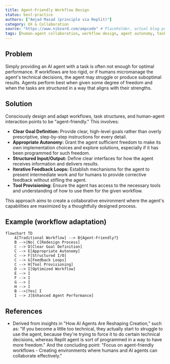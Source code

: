 ```yaml
---
title: Agent-Friendly Workflow Design
status: best-practice
authors: ["Amjad Masad (principle via Replit)"]
category: UX & Collaboration
source: "https://www.nibzard.com/ampcode" # Placeholder, actual blog post URL needed
tags: [human-agent collaboration, workflow design, agent autonomy, task decomposition, HCI]
---
```


## Problem
Simply providing an AI agent with a task is often not enough for optimal performance. If workflows are too rigid, or if humans micromanage the agent's technical decisions, the agent may struggle or produce suboptimal results. Agents perform best when given some degree of freedom and when the tasks are structured in a way that aligns with their strengths.

## Solution
Consciously design and adapt workflows, task structures, and human-agent interaction points to be "agent-friendly." This involves:
- **Clear Goal Definition:** Provide clear, high-level goals rather than overly prescriptive, step-by-step instructions for every detail.
- **Appropriate Autonomy:** Grant the agent sufficient freedom to make its own implementation choices and explore solutions, especially if it has been programmed for such freedom.
- **Structured Input/Output:** Define clear interfaces for how the agent receives information and delivers results.
- **Iterative Feedback Loops:** Establish mechanisms for the agent to present intermediate work and for humans to provide corrective feedback without stifling the agent.
- **Tool Provisioning:** Ensure the agent has access to the necessary tools and understanding of how to use them for the given workflow.

This approach aims to create a collaborative environment where the agent's capabilities are maximized by a thoughtfully designed process.

## Example (workflow adaptation)
```mermaid
flowchart TD
    A[Traditional Workflow] --> B{Agent-Friendly?}
    B -->|No| C[Redesign Process]
    C --> D[Clear Goal Definition]
    C --> E[Appropriate Autonomy]
    C --> F[Structured I/O]
    C --> G[Feedback Loops]
    C --> H[Tool Provisioning]
    D --> I[Optimized Workflow]
    E --> I
    F --> I
    G --> I
    H --> I
    B -->|Yes| I
    I --> J[Enhanced Agent Performance]
```

## References
- Derived from insights in "How AI Agents Are Reshaping Creation," such as: "If you become a little too technical, they actually start to struggle to use the agent, because they're trying to force it to do certain technical decisions, whereas Replit agent is sort of programmed in a way to have more freedom." And the concluding point: "Focus on agent-friendly workflows - Creating environments where humans and AI agents can collaborate effectively."